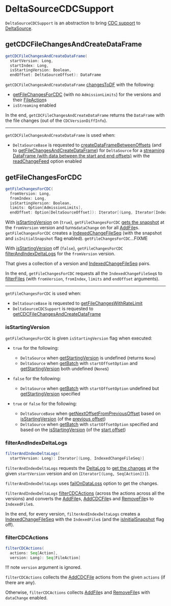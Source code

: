 # DeltaSourceCDCSupport

`DeltaSourceCDCSupport` is an abstraction to bring [CDC support](index.md) to [DeltaSource](../DeltaSource.md).

## <span id="getCDCFileChangesAndCreateDataFrame"> getCDCFileChangesAndCreateDataFrame

```scala
getCDCFileChangesAndCreateDataFrame(
  startVersion: Long,
  startIndex: Long,
  isStartingVersion: Boolean,
  endOffset: DeltaSourceOffset): DataFrame
```

`getCDCFileChangesAndCreateDataFrame` [changesToDF](CDCReader.md#changesToDF) with the following:

* [getFileChangesForCDC](#getFileChangesForCDC) (with no `AdmissionLimits`) for the versions and their [FileAction](../FileAction.md)s
* `isStreaming` enabled

In the end, `getCDCFileChangesAndCreateDataFrame` returns the `DataFrame` with the file changes (out of the `CDCVersionDiffInfo`).

---

`getCDCFileChangesAndCreateDataFrame` is used when:

* `DeltaSourceBase` is requested to [createDataFrameBetweenOffsets](../DeltaSourceBase.md#createDataFrameBetweenOffsets) (and to [getFileChangesAndCreateDataFrame](../DeltaSourceBase.md#getFileChangesAndCreateDataFrame)) for `DeltaSource` for a [streaming DataFrame (with data between the start and end offsets)](../DeltaSource.md#getBatch) with the [readChangeFeed](../options.md#readChangeFeed) option enabled

## <span id="getFileChangesForCDC"> getFileChangesForCDC

```scala
getFileChangesForCDC(
  fromVersion: Long,
  fromIndex: Long,
  isStartingVersion: Boolean,
  limits: Option[AdmissionLimits],
  endOffset: Option[DeltaSourceOffset]): Iterator[(Long, Iterator[IndexedFile])]
```

With [isStartingVersion](#getFileChangesForCDC-isStartingVersion) on (`true`), `getFileChangesForCDC` [gets the snapshot](../DeltaSource.md#getSnapshotAt) at the `fromVersion` version and turns`dataChange` on for all [AddFile](../AddFile.md)s. `getFileChangesForCDC` creates a [IndexedChangeFileSeq](IndexedChangeFileSeq.md) (with the snapshot and `isInitialSnapshot` flag enabled). `getFileChangesForCDC`...FIXME

With [isStartingVersion](#getFileChangesForCDC-isStartingVersion) off (`false`), `getFileChangesForCDC` [filterAndIndexDeltaLogs](#filterAndIndexDeltaLogs) for the `fromVersion` version.

That gives a collection of a version and [IndexedChangeFileSeq](IndexedChangeFileSeq.md) pairs.

In the end, `getFileChangesForCDC` requests all the `IndexedChangeFileSeq`s to [filterFiles](IndexedChangeFileSeq.md#filterFiles) (with `fromVersion`, `fromIndex`, `limits` and `endOffset` arguments).

---

`getFileChangesForCDC` is used when:

* `DeltaSourceBase` is requested to [getFileChangesWithRateLimit](../DeltaSourceBase.md#getFileChangesWithRateLimit)
* `DeltaSourceCDCSupport` is requested to [getCDCFileChangesAndCreateDataFrame](#getCDCFileChangesAndCreateDataFrame)

### <span id="getFileChangesForCDC-isStartingVersion"> isStartingVersion

`getFileChangesForCDC` is given `isStartingVersion` flag when executed:

* `true` for the following:
    * `DeltaSource` when [getStartingVersion](../DeltaSource.md#getStartingVersion) is undefined (returns `None`)
    * `DeltaSource` when [getBatch](../DeltaSource.md#getBatch) with `startOffsetOption` and [getStartingVersion](../DeltaSource.md#getStartingVersion) both undefined (`None`s)

* `false` for the following:
    * `DeltaSource` when [getBatch](../DeltaSource.md#getBatch) with `startOffsetOption` undefined but [getStartingVersion](../DeltaSource.md#getStartingVersion) specified

* `true` or `false` for the following:
    * `DeltaSourceBase` when [getNextOffsetFromPreviousOffset](../DeltaSourceBase.md#getNextOffsetFromPreviousOffset) based on [isStartingVersion](../DeltaSourceOffset.md#isStartingVersion) (of the [previous offset](../DeltaSourceOffset.md))
    * `DeltaSource` when [getBatch](../DeltaSource.md#getBatch) with `startOffsetOption` specified and based on the [isStartingVersion](../DeltaSourceOffset.md#isStartingVersion) (of the [start offset](../DeltaSourceOffset.md))

### <span id="filterAndIndexDeltaLogs"> filterAndIndexDeltaLogs

```scala
filterAndIndexDeltaLogs(
  startVersion: Long): Iterator[(Long, IndexedChangeFileSeq)]
```

`filterAndIndexDeltaLogs` requests the [DeltaLog](../DeltaSource.md#deltaLog) to [get the changes](../DeltaLog.md#getChanges) at the given `startVersion` version and on (`Iterator[(Long, Seq[Action])]`).

`filterAndIndexDeltaLogs` uses [failOnDataLoss](../options.md#failOnDataLoss) option to get the changes.

`filterAndIndexDeltaLogs` [filterCDCActions](#filterCDCActions) (across the actions across all the versions) and converts the [AddFile](../AddFile.md)s, [AddCDCFile](../AddCDCFile.md)s and [RemoveFile](../RemoveFile.md)s to `IndexedFile`s.

In the end, for every version, `filterAndIndexDeltaLogs` creates a [IndexedChangeFileSeq](IndexedChangeFileSeq.md) with the `IndexedFile`s (and the [isInitialSnapshot](IndexedChangeFileSeq.md#isInitialSnapshot) flag off).

### <span id="filterCDCActions"> filterCDCActions

```scala
filterCDCActions(
  actions: Seq[Action],
  version: Long): Seq[FileAction]
```

!!! note
    `version` argument is ignored.

`filterCDCActions` collects the [AddCDCFile](../AddCDCFile.md) actions from the given `actions` (if there are any).

Otherwise, `filterCDCActions` collects [AddFile](../AddFile.md)s and [RemoveFile](../RemoveFile.md)s with `dataChange` enabled.
